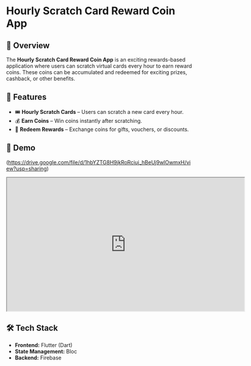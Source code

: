 # Hourly Scratch Card Reward Coin App

## 📌 Overview
The **Hourly Scratch Card Reward Coin App** is an exciting rewards-based application where users can scratch virtual cards every hour to earn reward coins. These coins can be accumulated and redeemed for exciting prizes, cashback, or other benefits.

## 🚀 Features
- 🎟️ **Hourly Scratch Cards** – Users can scratch a new card every hour.
- 💰 **Earn Coins** – Win coins instantly after scratching.
- 🎁 **Redeem Rewards** – Exchange coins for gifts, vouchers, or discounts.


## 📱 Demo
(https://drive.google.com/file/d/1hbYZTG8H9jkRoRciuj_hBeUj9wlOwmxH/view?usp=sharing)
<iframe src="https://drive.google.com/drive/folders/1Vzwb8bw9XqXhR5PXhnE3GVWsVXxAqVKp" width="640" height="360" allow="autoplay"></iframe>

## 🛠️ Tech Stack
- **Frontend:** Flutter (Dart)
- **State Management:** Bloc
- **Backend:** Firebase


